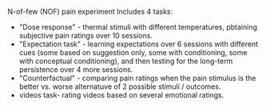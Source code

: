 N-of-few (NOF) pain experiment
Includes 4 tasks:
* "Dose response" - thermal stimuli with different temperatures, pbtaining subjective pain ratings over 10 sessions.
* "Expectation task" - learning expectations over 6 sessions with different cues (some based on suggestion only, some with conditioning, some with conceptual conditioning), and then testing for the long-term persistence over 4 more sessions.
* "Counterfactual" - comparing pain ratings when the pain stimulus is the better vs. worse alternatuve of 2 possible stimuli / outcomes.
* videos task- rating videos based on several emotional ratings.
